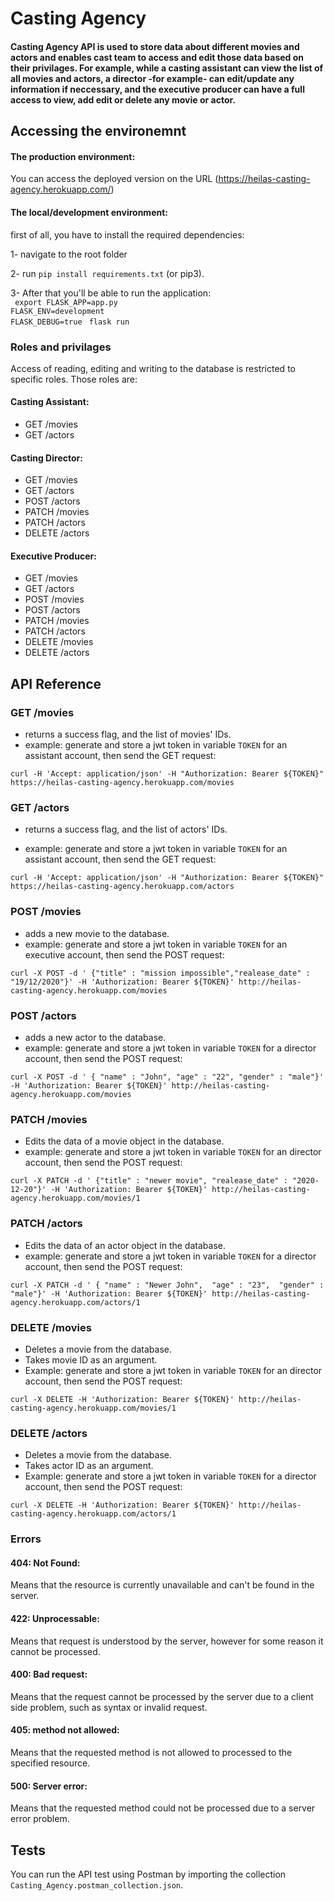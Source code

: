 # Casting Agency

#### Casting Agency API is used to store data about different movies and actors and enables cast team to access and edit those data based on their privilages. For example, while a casting assistant can view the list of all movies and actors, a director -for example- can edit/update any information if neccessary, and the executive producer can have a full access to view, add edit or delete any movie or actor.


## Accessing the environemnt

#### The production environment:

You can access the deployed version on the URL (https://heilas-casting-agency.herokuapp.com/)

#### The local/development environment:

first of all, you have to install the required dependencies:

1- navigate to the root folder

2- run ``` pip install requirements.txt ``` (or pip3). 

3- After that you'll be able to run the application:<br />
``` export FLASK_APP=app.py``` <br />
```FLASK_ENV=development``` <br />
```FLASK_DEBUG=true ```
```flask run ```



### Roles and privilages

Access of reading, editing and writing to the database is restricted to specific roles. Those roles are:


#### Casting Assistant:
* GET /movies
* GET /actors

#### Casting Director:
* GET /movies
* GET /actors
* POST /actors
* PATCH /movies
* PATCH /actors
* DELETE /actors

#### Executive Producer:
* GET /movies
* GET /actors
* POST /movies
* POST /actors
* PATCH /movies
* PATCH /actors
* DELETE /movies
* DELETE /actors

## API Reference

### GET /movies
* returns a success flag, and the list of movies' IDs.
* example: 
generate and store a jwt token in variable ```TOKEN``` for an assistant account, then send the GET request:

```curl -H 'Accept: application/json' -H "Authorization: Bearer ${TOKEN}"  https://heilas-casting-agency.herokuapp.com/movies ```

### GET /actors
* returns a success flag, and the list of actors' IDs.

* example: 
generate and store a jwt token in variable ```TOKEN``` for an assistant account, then send the GET request:

```curl -H 'Accept: application/json' -H "Authorization: Bearer ${TOKEN}"  https://heilas-casting-agency.herokuapp.com/actors ```
 

### POST /movies
* adds a new movie to the database.
* example: 
generate and store a jwt token in variable ```TOKEN``` for an executive account, then send the POST request:

```curl -X POST -d ' {"title" : "mission impossible","realease_date" : "19/12/2020"}' -H 'Authorization: Bearer ${TOKEN}' http://heilas-casting-agency.herokuapp.com/movies ```

### POST /actors
* adds a new actor to the database.
* example: 
generate and store a jwt token in variable ```TOKEN``` for a director account, then send the POST request:

```curl -X POST -d ' { "name" : "John", "age" : "22", "gender" : "male"}' -H 'Authorization: Bearer ${TOKEN}' http://heilas-casting-agency.herokuapp.com/movies ```

### PATCH /movies
* Edits the data of a movie object in the database.
* example: 
generate and store a jwt token in variable ```TOKEN``` for an director account, then send the POST request:

```curl -X PATCH -d ' {"title" : "newer movie", "realease_date" : "2020-12-20"}' -H 'Authorization: Bearer ${TOKEN}' http://heilas-casting-agency.herokuapp.com/movies/1 ```

### PATCH /actors
* Edits the data of an actor object in the database.
* example: 
generate and store a jwt token in variable ```TOKEN``` for a director account, then send the POST request:

```curl -X PATCH -d ' { "name" : "Newer John",  "age" : "23",  "gender" : "male"}' -H 'Authorization: Bearer ${TOKEN}' http://heilas-casting-agency.herokuapp.com/actors/1```

### DELETE /movies
* Deletes a movie from the database.
* Takes movie ID as an argument.
* Example: 
generate and store a jwt token in variable ```TOKEN``` for an director account, then send the POST request:

```curl -X DELETE -H 'Authorization: Bearer ${TOKEN}' http://heilas-casting-agency.herokuapp.com/movies/1 ```

### DELETE /actors
* Deletes a movie from the database.
* Takes actor ID as an argument.
* Example: 
generate and store a jwt token in variable ```TOKEN``` for a director account, then send the POST request:

```curl -X DELETE -H 'Authorization: Bearer ${TOKEN}' http://heilas-casting-agency.herokuapp.com/actors/1```

### Errors
#### 404: Not Found:
Means that the resource is currently unavailable and can't be found in the server.
#### 422: Unprocessable:
Means that request is understood by the server, however for some reason it cannot be processed.
#### 400: Bad request:
Means that the request cannot be processed by the server due to a client side problem, such as syntax or invalid request.
#### 405: method not allowed:
Means that the requested method is not allowed to processed to the specified resource.
#### 500: Server error:
Means that the requested method could not be processed due to a server error problem.

## Tests
You can run the API test using Postman by importing the collection ```Casting_Agency.postman_collection.json```.
